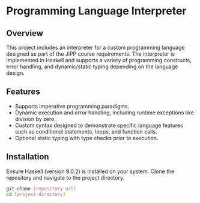 # Programming Language Interpreter

## Overview

This project includes an interpreter for a custom programming language designed as part of the JiPP course requirements. The interpreter is implemented in Haskell and supports a variety of programming constructs, error handling, and dynamic/static typing depending on the language design.

## Features

- Supports imperative programming paradigms.
- Dynamic execution and error handling, including runtime exceptions like division by zero.
- Custom syntax designed to demonstrate specific language features such as conditional statements, loops, and function calls.
- Optional static typing with type checks prior to execution.

## Installation

Ensure Haskell (version 9.0.2) is installed on your system. Clone the repository and navigate to the project directory.

```bash
git clone [repository-url]
cd [project-directory]
```
